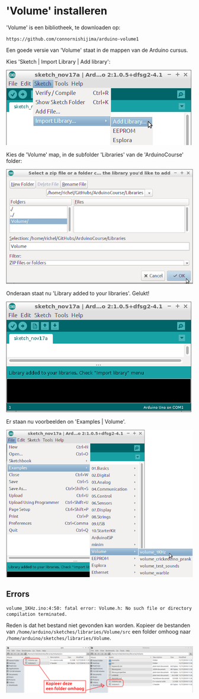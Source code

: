 # 'Volume' installeren

'Volume' is een bibliotheek, te downloaden op:

```text
https://github.com/connornishijima/arduino-volume1
```

Een goede versie van 'Volume' staat in de mappen van de Arduino cursus.

Kies 'Sketch | Import Library | Add library':

![Kies 'Sketch | Import Library | Add library'](Volume_add_libary.png)

Kies de 'Volume' map, in de subfolder 'Libraries' van de 'ArduinoCourse' folder:

![Kies ArduinoCourse/Libraries/ArduinoCourse](Volume_install_folder.png)

Onderaan staat nu 'Library added to your libraries'. Gelukt!

![Gelukt!](Volume_installeren_gelukt.png)

Er staan nu voorbeelden on 'Examples | Volume'.

![Volume voorbeelden](Volume_voorbeelden.png)

## Errors

```text
volume_1KHz.ino:4:50: fatal error: Volume.h: No such file or directory
compilation terminated.
```

Reden is dat het bestand niet gevonden kan worden.
Kopieer de bestanden van `/home/arduino/sketches/libraries/Volume/src`
een folder omhoog naar `/home/arduino/sketches/libraries/Volume`.

![Bild](Volume_in_de_juiste_folder_kopieeren.png)

